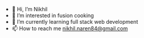- 👋 Hi, I’m Nikhil
- 👀 I’m interested in fusion cooking 
- 🌱 I’m currently learning full stack web development
- 📫 How to reach me nikhil.naren84@gmail.com

<!---
nikhilnaren/nikhilnaren is a ✨ special ✨ repository because its `README.md` (this file) appears on your GitHub profile.
You can click the Preview link to take a look at your changes.
--->
